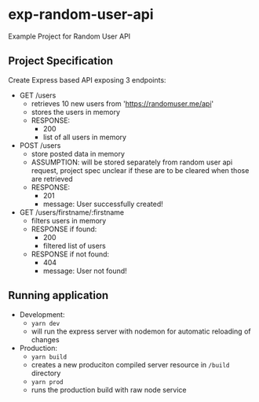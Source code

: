 # exp-random-user-api
Example Project for Random User API

## Project Specification
Create Express based API exposing 3 endpoints:
- GET /users
	- retrieves 10 new users from 'https://randomuser.me/api'
	- stores the users in memory
	- RESPONSE:
		- 200
		- list of all users in memory
- POST /users
	- store posted data in memory
	- ASSUMPTION: will be stored separately from random user api request, project spec unclear if these are to be cleared when those are retrieved
	- RESPONSE:
		- 201
		- message: User successfully created!
- GET /users/firstname/:firstname
	- filters users in memory
	- RESPONSE if found:
		- 200
		- filtered list of users
	- RESPONSE if not found:
		- 404
		- message: User not found!

## Running application
- Development:
	- `yarn dev`
	- will run the express server with nodemon for automatic reloading of changes
- Production:
	- `yarn build`
	- creates a new produciton compiled server resource in `/build` directory
	- `yarn prod`
	- runs the production build with raw node service
